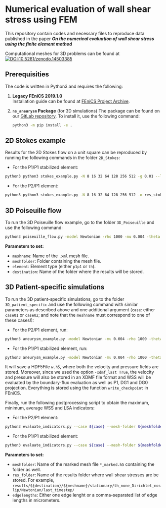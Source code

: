 #  Numerical evaluation of wall shear stress using FEM

This repository contain codes and necessary files to reproduce data published in the paper
**_On the numerical evaluation of wall shear stress using the finite element method_**

Computational meshes for 3D problems can be found at [![DOI:10.5281/zenodo.14503385](https://zenodo.org/badge/DOI/10.5281/zenodo.14503385.svg)](https://doi.org/10.5281/zenodo.14503385)

## Prerequisities

The code is written in Python3 and requires the following:

1. **Legacy FEniCS 2019.1.0**  
   Installation guide can be found at [FEniCS Project Archive](https://fenicsproject.org/download/archive/).

2. **`ns_aneurysm` Package** (for 3D simulations) 
   The package can be found on our [GitLab repository](https://gitlab.karlin.mff.cuni.cz/bio/aneurysm). To install it, use the following command:
   ```bash
   python3 -m pip install -e .
    ```

## 2D Stokes example

Results for the 2D Stokes flow on a unit square can be reproduced by running the following commands in the folder `2D_Stokes`:
- For the P1/P1 stabilized element:
```bash
python3 python3 stokes_example.py -N 8 16 32 64 128 256 512 -g 0.01 --lambda 10 -o res_stokes_p1p1/ --element p1p1
```
- For the P2/P1 element:
```bash
python3 python3 stokes_example.py -N 8 16 32 64 128 256 512 -o res_stokes_th/ --element th
```


## 3D Poiseuille flow

To run the 3D Poiseuille flow example, go to the folder `3D_Poiseuille` and use the following command:

```bash
python3 poiseuille_flow.py -model Newtonian -rho 1000 -mu 0.004 -theta 1.0 -unit_system SI -meshname ${meshname} -meshfolder ${meshfolder} -element ${element} -normal FacetNormal -basic_monitor -refsys_filename meshes/cylinder_refsys.dat -v_avg 0.5 -xdmf_last True -dest ${destination}
```

**Parameters to set:**

- `meshname`: Name of the `.xml` mesh file.
- `meshfolder`: Folder containing the mesh file.
- `element`: Element type (either `p1p1` or `th`).
- `destination`: Name of the folder where the results will be stored.

## 3D Patient-specific simulations

To run the 3D patient-specific simulations, go to the folder `3D_patient_specific` and use the following command with similar parameters as described above and one additional argument (`case`: either `case01` or `case02`; and note that the `meshname` must correspond to one of these cases!):

- For the P2/P1 element, run:
```bash
python3 aneurysm_example.py -model Newtonian -mu 0.004 -rho 1000 -theta -1.0 -unit_system SI -meshname ${meshname} -meshfolder ${meshfolder} -element th -normal FacetNormal -stab none -basic_monitor -refsys_filename meshes/${case}_refsystems_SI.dat -profile stac -profile_analytical True -v-avg 0.5 -bcout_dir_do_nothing False -unit_system SI -xdmf_last True -dest ${destination}
```

- For the P1/P1 stabilized element, run:
```bash
python3 aneurysm_example.py -model Newtonian -mu 0.004 -rho 1000 -theta 1.0 -theta_in 1.0 -beta 100 -unit_system SI -meshname ${meshname} -meshfolder ${meshfolder} -element p1p1 -normal FacetNormal -stab ip -basic_monitor -refsys_filename meshes/${case}_refsystems_SI.dat -profile stac -profile_analytical True -v-avg 0.5 -bcout_dir_do_nothing False -unit_system SI -xdmf_last True -dest ${destination}
```

It will save a HDF5File `w.h5`, where both the velocity and pressure fields are stored. 
Moreover, since we used the option `-xdmf_last True`, the velocity and pressure will also be stored in an XDMF file format and WSS will be evaluated by the boundary-flux evaluation as well as P1, DG1 and DG0 projection. Everything is stored using the function `write_checkpoint` in FEniCS.

Finally, run the following postprocessing script to obtain the maximum, minimum, average WSS and LSA indicators:

- For the P2/P1 element:
```bash
python3 evaluate_indicators.py --case ${case} --mesh-folder ${meshfolder} --res-folder ${res_folder} --element th --stab none --edgelengths 300,200,100
```

- For the P1/P1 stabilized element:
```bash
python3 evaluate_indicators.py --case ${case} --mesh-folder ${meshfolder} --res-folder ${res_folder} --element p1p1 --stab ip --edgelengths 300,200,100
```

**Parameters to set:**

- `meshfolder`: Name of the marked mesh file `*_marked.h5` containing the folder as well.
- `res_folder`: Name of the results folder where wall shear stresses are be stored. For example, `results/${destination}/${meshname}/stationary/th_none_Dirichlet_noslip/Newtonian/last_timestep/`
- `edgelengths`: Either one edge lenght or a comma-separated list of edge lengths in micrometers.